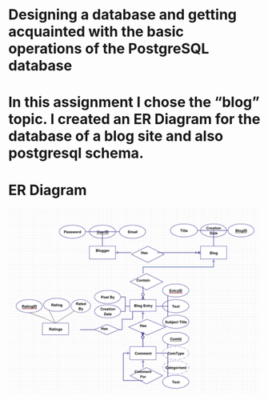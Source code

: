
# Designing a database and getting acquainted with the basic operations of the PostgreSQL database
# In this assignment I chose the “blog” topic. I created an ER Diagram for the database of a blog site and also postgresql schema.

# ER Diagram

![ER](Screen%20Shot%202020-12-27%20at%205.33.13%20PM.png)


